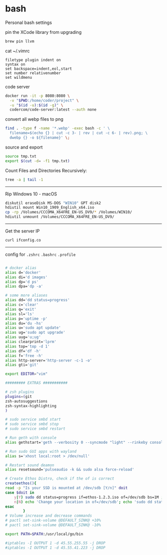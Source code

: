 # bash

Personal bash settings

pin the XCode library from upgrading
```bash
brew pin llvm
```

cat ~/.vimrc
```vim
filetype plugin indent on
syntax on
set backspace=indent,eol,start
set number relativenumber
set wildmenu
```

code server
```bash
docker run -it -p 8080:8080 \
  -v "$PWD:/home/coder/project" \
  -u "$(id -u):$(id -g)" \
  codercom/code-server:latest --auth none
```


convert all webp files to png
```bash
find . -type f -name '*.webp' -exec bash -c ' \
  filename=$(echo {} | cut -c 3- | rev | cut -c 6- | rev).png; \
  dwebp {} -o ${filename}' \;
```

source and export
```bash
source tmp.txt
export $(cut -d= -f1 tmp.txt)
```

Count Files and Directories Recursively:
```bash
tree -a | tail -1
```
---

Rip Windows 10 - macOS 
```bash
diskutil eraseDisk MS-DOS "WIN10" GPT disk2
hdiutil mount Win10_1909_English_x64.iso
cp -rp /Volumes/CCCOMA_X64FRE_EN-US_DV9/* /Volumes/WIN10/
hdiutil unmount /Volumes/CCCOMA_X64FRE_EN-US_DV9/
```
---

Get the server IP
```bash
curl ifconfig.co
```

---

config for `.zshrc` `.bashrc` `.profile`
```bash

# docker alias
alias d='docker'
alias di='d images'
alias dp='d ps'
alias dpa='dp -a'

# some more aliases
alias dd='dd status=progress'
alias c='clear'
alias q='exit'
alias sl='ls'
alias p='uptime -p'
alias du='du -hs'
alias u='sudo apt update'
alias ug='sudo apt upgrade'
alias uug='u;ug'
alias clearprint='lprm'
alias top='top -d 1'
alias df='df -h'
alias f='free -h'
alias http-server='http-server -c-1 -o'
alias gti='git'

export EDITOR="vim"

######### EXTRAS ###########

# zsh plugins
plugins=(git
zsh-autosuggestions
zsh-syntax-highlighting
)

# sudo service smbd start
# sudo service smbd stop
# sudo service smbd restart

# Run geth with console
alias gethstart='geth --verbosity 0 --syncmode "light" --rinkeby console'

# Run sudo GUI apps with wayland
alias s='xhost local:root > /dev/null'

# Restart sound deamon
alias resetsound='pulseaudio -k && sudo alsa force-reload'

# Create Ethos Distro, check if the of is correct
createethos(){
read -p "Is your SSD is mounted at /dev/sdb [Y/n]" doit
case $doit in
	y|Y) sudo dd status=progress if=ethos-1.2.3.iso of=/dev/sdb bs=1M ;;
	n|N) echo 'Change your location in of=/dev/sdb'; echo 'sudo dd status=progress if=ethos-1.2.3.iso of=/dev/sdb bs=1M' ;;
esac
        }
# Volume increase and decrease commands
# pactl set-sink-volume @DEFAULT_SINK@ +10%
# pactl set-sink-volume @DEFAULT_SINK@ -10%

export PATH=$PATH:/usr/local/go/bin

#iptables -I OUTPUT 1 -d 45.55.255.55 -j DROP
#iptables -I OUTPUT 1 -d 45.55.41.223 -j DROP

```
